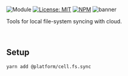 ![Module](https://img.shields.io/badge/%40platform-cell.fs.sync-%23EA4E7E.svg)
[![License: MIT](https://img.shields.io/badge/license-MIT-blue.svg)](https://opensource.org/licenses/MIT)
[![NPM](https://img.shields.io/npm/v/@platform/cell.fs.sync.svg?colorB=blue&style=flat)](https://www.npmjs.com/package/@platform/cell.fs.sync)
![banner](https://user-images.githubusercontent.com/185555/70261948-47abef80-17f8-11ea-8f00-bd7a3085dc4b.png)

Tools for local file-system syncing with cloud.

<p>&nbsp;</p>

## Setup

    yarn add @platform/cell.fs.sync

<p>&nbsp;</p>
<p>&nbsp;</p>


